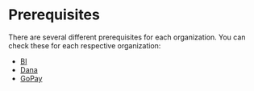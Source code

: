 # Prerequisites
There are several different prerequisites for each organization. You can check these for each respective organization:
- [BI](01-prerequisites/bi.md)
- [Dana](01-prerequisites/dana.md)
- [GoPay](01-prerequisites/gopay.md)

